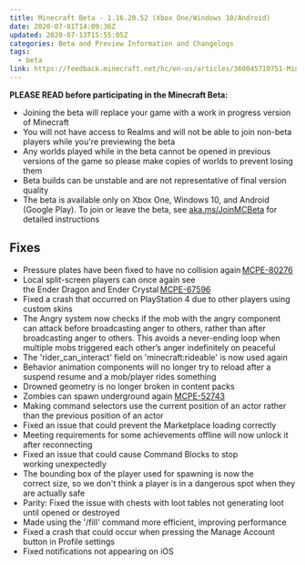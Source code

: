 ```yaml
---
title: Minecraft Beta - 1.16.20.52 (Xbox One/Windows 10/Android)
date: 2020-07-01T14:09:36Z
updated: 2020-07-13T15:55:05Z
categories: Beta and Preview Information and Changelogs
tags:
  - beta
link: https://feedback.minecraft.net/hc/en-us/articles/360045710751-Minecraft-Beta-1-16-20-52-Xbox-One-Windows-10-Android
---
```


**PLEASE READ before participating in the Minecraft Beta:**

- Joining the beta will replace your game with a work in progress version of Minecraft
- You will not have access to Realms and will not be able to join non-beta players while you're previewing the beta
- Any worlds played while in the beta cannot be opened in previous versions of the game so please make copies of worlds to prevent losing them
- Beta builds can be unstable and are not representative of final version quality
- The beta is available only on Xbox One, Windows 10, and Android (Google Play). To join or leave the beta, see [aka.ms/JoinMCBeta](https://aka.ms/JoinMCBeta) for detailed instructions

## Fixes 

- Pressure plates have been fixed to have no collision again [MCPE-80276](https://bugs.mojang.com/browse/MCPE-80276) 
- Local split-screen players can once again see the Ender Dragon and Ender Crystal [MCPE-67596](https://bugs.mojang.com/browse/MCPE-67596) 
- Fixed a crash that occurred on PlayStation 4 due to other players using custom skins 
- The Angry system now checks if the mob with the angry component can attack before broadcasting anger to others, rather than after broadcasting anger to others. This avoids a never-ending loop when multiple mobs triggered each other’s anger indefinitely on peaceful
- The 'rider_can_interact' field on 'minecraft:rideable' is now used again
- Behavior animation components will no longer try to reload after a suspend resume and a mob/player rides something
- Drowned geometry is no longer broken in content packs 
- Zombies can spawn underground again [MCPE-52743](https://bugs.mojang.com/browse/MCPE-52743)
- Making command selectors use the current position of an actor rather than the previous position of an actor
- Fixed an issue that could prevent the Marketplace loading correctly
- Meeting requirements for some achievements offline will now unlock it after reconnecting
- Fixed an issue that could cause Command Blocks to stop working unexpectedly
- The bounding box of the player used for spawning is now the correct size, so we don't think a player is in a dangerous spot when they are actually safe
- Parity: Fixed the issue with chests with loot tables not generating loot until opened or destroyed 
- Made using the '/fill' command more efficient, improving performance 
- Fixed a crash that could occur when pressing the Manage Account button in Profile settings
- Fixed notifications not appearing on iOS
